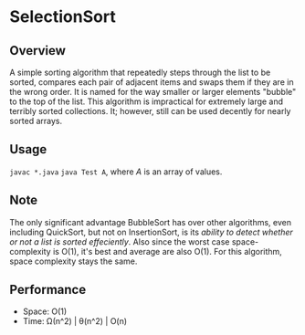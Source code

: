 # SelectionSort

Overview
---
A simple sorting algorithm that repeatedly steps through the list to be sorted, 
compares each pair of adjacent items and swaps them if they are in the wrong 
order. It is named for the way smaller or larger elements "bubble" to the 
top of the list. This algorithm is impractical for extremely large and
terribly sorted collections. It; however, still can be used decently 
for nearly sorted arrays.

Usage
---
`javac *.java`
`java Test A`, where _A_ is an array of values.

Note
---
The only significant advantage BubbleSort has over other algorithms, even 
including QuickSort, but not on InsertionSort, is its _ability to detect
whether or not a list is sorted effeciently_. Also since the worst case 
space-complexity is O(1), it's best and average are also O(1). For this 
algorithm, space complexity stays the same.

Performance
---
* Space: O(1)
* Time: Ω(n^2) | θ(n^2) | O(n)
